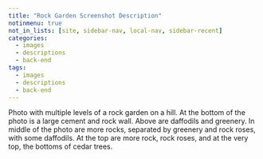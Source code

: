 ```yaml
---
title: "Rock Garden Screenshot Description"
notinmenu: true
not_in_lists: [site, sidebar-nav, local-nav, sidebar-recent]
categories:
  - images
  - descriptions
  - back-end
tags:
  - images
  - descriptions
  - back-end
---
```


Photo with multiple levels of a rock garden on a hill.  At the bottom of
the photo is a large cement and rock wall.  Above are daffodils and
greenery.  In middle of the photo are more rocks, separated by greenery
and rock roses, with some daffodils.  At the top are more rock, rock
roses, and at the very top, the bottoms of cedar trees.

